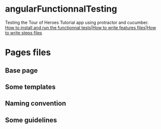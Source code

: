 # angularFunctionnalTesting

Testing the Tour of Heroes Tutorial app using protractor and cucumber.
[How to install and run the functionnal tests](../)|[How to write features files](../features)|[How to write steps files](../step_definitions)

# Pages files

    

## Base page

## Some templates

## Naming convention

## Some guidelines

